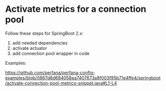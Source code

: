 # Activate metrics for a connection pool

Follow these steps for SpringBoot 2.x:

1. add needed dependencies
2. activate actuator
3. add connection pool wrapper in code

Examples:

https://github.com/perfana/perfana-config-examples/blob/0867d8d684058ea7407673a8f003f95b71e4ffe4/springboot/activate-connection-pool-metrics-snippet.java#L1-L4

